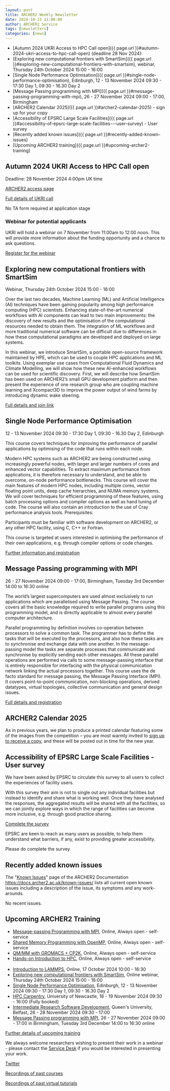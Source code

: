 ```yaml
---
layout: post
title: ARCHER2 Weekly Newsletter
date: 2024-10-23 11:00:00
author: ARCHER2 Service
tags: [newsletters] 
categories: [news]
---
```


- [Autumn 2024 UKRI Access to HPC Call open]({{ page.url }}#autumn-2024-ukri-access-to-hpc-call-open) (deadline 28 Nov 2024):
- [Exploring new computational frontiers with SmartSim]({{ page.url }}#exploring-new-computational-frontiers-with-smartsim), webinar, Thursday 24th October 2024 15:00 - 16:00
- [Single Node Performance Optimisation]({{ page.url }}#single-node-performance-optimisation), Edinburgh, 12 - 13 November 2024 09:30 - 17:30 Day 1, 09:30 - 16.30 Day 2
- [Message Passing programming with MPI]({{ page.url }}#message-passing-programming-with-mpi), 26 - 27 November 2024 09:00 - 17:00, Birmingham
- [ARCHER2 Calendar 2025]({{ page.url }}#archer2-calendar-2025) - sign up for your copy
- [Accessibility of EPSRC Large Scale Facilities]({{ page.url }}#accessibility-of-epsrc-large-scale-facilities---user-survey) - User survey
- [Recently added known issues]({{ page.url }}#recently-added-known-issues)
- [Upcoming ARCHER2 training]({{ page.url }}#upcoming-archer2-training)  

<!--more-->


## Autumn 2024 UKRI Access to HPC Call open 

Deadline: 28 November 2024 4:00pm  UK time

[ARCHER2 access page]( https://www.archer2.ac.uk/support-access/access.html)

[Full details of UKRI call]( https://www.ukri.org/opportunity/access-to-high-performance-computing-facilities-autumn-2024/)

No TA form required at application stage

### Webinar for potential applicants

UKRI will hold a webinar on 7 November from 11:00am to 12:00 noon. This will provide more information about the funding opportunity and a chance to ask questions.

[Register for the webinar]( https://ukri.zoom.us/webinar/register/WN_G2YVsSj3QL-YmoKcCJl3VA)



## Exploring new computational frontiers with SmartSim

Webinar, Thursday 24th October 2024 15:00 - 16:00

Over the last two decades, Machine Learning (ML) and Artificial Intelligence (AI) techniques have been gaining popularity among high performance computing (HPC) scientists. Enhancing state-of-the-art numerical workflows with AI components can lead to two main improvements: the discovery of new results and the optimisation of the computational resources needed to obtain them. The integration of ML workflows and more traditional numerical software can be difficult due to differences in how these computational paradigms are developed and deployed on large systems.

In this webinar, we introduce SmartSim, a portable open-source framework maintained by HPE, which can be used to couple HPC applications and ML toolkits. Using exemplar use cases from Computational Fluid Dynamics and Climate Modelling, we will show how these new AI-enhanced workflows can be used for scientific discovery. First, we will describe how SmartSim has been used on ARCHER2’s small GPU development platform and then present the experience of one research group who are coupling machine learning and Xcompact3D to improve the power output of wind farms by introducing dynamic wake steering.

[Full details and join link](  https://www.archer2.ac.uk/training/courses/241024-smartsim-vt/)


## Single Node Performance Optimisation

12 - 13 November 2024 09:30 - 17:30 Day 1, 09:30 - 16.30 Day 2, Edinburgh

This course covers techniques for improving the performance of parallel applications by optimising of the code that runs within each node.

Modern HPC systems such as ARCHER2 are being constructed using increasingly powerful nodes, with larger and larger numbers of cores and enhanced vector capabilities. To extract maximum performance from applications, it is therefore necessary to understand, and be able to overcome, on-node performance bottlenecks. This course will cover the main features of modern HPC nodes, including multiple cores, vector floating point units, deep cache hierarchies, and NUMA memory systems. We will cover techniques for efficient programming of these features, using batch processing options and compiler options as well as hand tuning of code. The course will also contain an introduction to the use of Cray performance analysis tools.
Prerequisites:

Participants must be familiar with software development on ARCHER2, or any other HPC facility, using C, C++ or Fortran.

This course is targeted at users interested in optimising the performance of their own applications, e.g. through compiler options or code changes.

[Further information and registration]( https://www.archer2.ac.uk/training/#upcoming-training)



## Message Passing programming with MPI

26 - 27 November 2024 09:00 - 17:00, Birmingham,  Tuesday 3rd December 14:00 to 16:30 online

The world’s largest supercomputers are used almost exclusively to run applications which are parallelised using Message Passing. The course covers all the basic knowledge required to write parallel programs using this programming model, and is directly applicable to almost every parallel computer architecture.

Parallel programming by definition involves co-operation between processors to solve a common task. The programmer has to define the tasks that will be executed by the processors, and also how these tasks are to synchronise and exchange data with one another. In the message-passing model the tasks are separate processes that communicate and synchronise by explicitly sending each other messages. All these parallel operations are performed via calls to some message-passing interface that is entirely responsible for interfacing with the physical communication network linking the actual processors together. This course uses the de facto standard for message passing, the Message Passing Interface (MPI). It covers point-to-point communication, non-blocking operations, derived datatypes, virtual topologies, collective communication and general design issues.

[Full details and registration](  https://www.archer2.ac.uk/training/#upcoming-training)



## ARCHER2 Calendar 2025

As in previous years, we plan to produce a printed calendar featuring some of the images from the competition – you are most warmly invited to [sign up to receive a copy](https://bit.ly/ARCHER2-Calendar-2025), and these will be posted out in time for the new year.



## Accessibility of EPSRC Large Scale Facilities - User survey 

We have been asked by EPSRC to circulate this survey to all users to collect the experiences of facility users.

With this survey their aim is not to single out any individual facilities but instead to identify and share what is working well. Once they have analysed the responses, the aggregated results will be shared with all the facilities, so we can jointly explore ways in which the range of facilities can become more inclusive, e.g. through good practice sharing.

[Complete the survey](  https://engagementhub.ukri.org/epsrc-researchinfrastructure/lsfusersurvey/)

EPSRC are keen to reach as many users as possible, to help them understand what barriers, if any, exist to providing greater accessibility.

Please do complete the survey.


## Recently added known issues
 
The "[Known Issues](https://docs.archer2.ac.uk/known-issues/)" page of the ARCHER2 Documentation
<https://docs.archer2.ac.uk/known-issues/>
lists all current open known issues including a description of the issue, its symptoms and any work-arounds.

No recent issues.


## Upcoming ARCHER2 Training

- [Message-passing Programming with MPI](https://www.archer2.ac.uk/training/courses/210000-mpi-self-service/), Online, Always open - self-service  
- [Shared Memory Programming with OpenMP](https://www.archer2.ac.uk/training/courses/210000-openmp-self-service/), Online, Always open - self-service 
- [QM/MM with GROMACS + CP2K](https://www.archer2.ac.uk/training/courses/220000-gromacs-self-service/), Online, Always open - self-service 
- [Hands-on Introduction to HPC](https://www.archer2.ac.uk/training/courses/240000-intro-hpc-self-service/), Online, Always open - self-service     <br><br>
- [Introduction to LAMMPS](https://www.archer2.ac.uk/training/courses/241017-lammps/), Online, 17 October 2024 10:00 - 16:30 		
- [Exploring new computational frontiers with SmartSim](https://www.archer2.ac.uk/training/courses/241024-smartsim-vt/), Online webinar, Thursday 24th October 2024 15:00 - 16:00 
- [Single Node Performance Optimisation](https://www.archer2.ac.uk/training/courses/241112-single-node/), Edinburgh, 12 - 13 November 2024 09:30 - 17:30 Day 1, 09:30 - 16.30 Day 2 
- [HPC Carpentry](https://www.archer2.ac.uk/training/courses/241118-hpc-carpentry/), University of Newcastle, 18 - 19 November 2024 09:30 - 16:00 (Fully booked)	
- [Intermediate Research Software Development](https://www.archer2.ac.uk/training/courses/241126-int-sw-dev/), Queen's University, Belfast, 26 - 28 November 2024 09:30 - 17:00
- [Message Passing programming with MPI](https://www.archer2.ac.uk/training/courses/241126-mpi/), 26 - 27 November 2024 09:00 - 17:00 in Birmingham, Tuesday 3rd December 14:00 to 16:30 online




[Further details of upcoming training](https://www.archer2.ac.uk/training/#upcoming-training)

We always welcome researchers wishing to present their work in a webinar - please contact the [Service Desk](https://www.archer2.ac.uk/support-access/servicedesk.html) if you would be interested in presenting your work.

[Twitter](https://twitter.com/ARCHER2_HPC)

[Recordings of past courses](https://www.archer2.ac.uk/training/materials/)

[Recordings of past virtual tutorials](https://www.archer2.ac.uk/training/materials/webinars)
